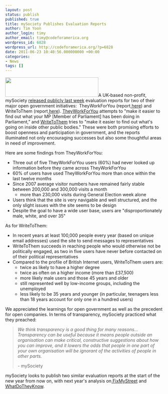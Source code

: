 ```yaml
---
layout: post
status: publish
published: true
title: mySociety Publishes Evaluation Reports
author: Tim Yoon
author_login: timy
author_email: timy@codeforamerica.org
wordpress_id: 6828
wordpress_url: http://codeforamerica.org/?p=6828
date: 2011-06-23 10:40:56.000000000 +00:00
categories:
- News
tags: []
---
```

<a href="http://codeforamerica.org/wp-content/uploads/2011/06/myslogo.png"><img class="aligncenter size-full wp-image-6832" title="myslogo" src="http://codeforamerica.org/wp-content/uploads/2011/06/myslogo.png" alt="" width="297" height="62" /></a>A UK-based non-profit, mySociety <a href="http://www.mysociety.org/2011/06/15/trying-to-practice-what-we-preach-mysociety-evaluation-reports-published/" target="_blank">released publicly last week</a> evaluation reports for two of their major open government initiatives:  TheyWorkForYou (report<a href="http://www.mysociety.org/wp/wp-content/uploads/2011/06/TheyWorkForYou_research_report-2011-Tobias-Escher1.pdf" target="_blank"> here</a>) and WriteToThem (report<a href="http://www.mysociety.org/wp/wp-content/uploads/2011/06/WriteToThem_research_report-2011-Tobias-Escher.pdf"> here</a>). <a href="http://www.theyworkforyou.com/" target="_blank">TheyWorkForYou</a> attempts to "make it easier to find out what your MP [Member of Parliament] has been doing in Parliament,” and <a href="http://www.writetothem.com/" target="_blank">WriteToThem</a> tries to "make it easier to find out what's going on inside other  public bodies." These were both promising efforts to boost openness and  participation in government, and the reports illuminated not only  encouraging successes but also some thoughtful areas in need of  improvement.

Here are some findings from TheyWorkForYou:
<ul>
	<li>Three out of five TheyWorkForYou users (60%) had never looked up information before they came across TheyWorkForYou</li>
	<li>60% of users have used TheyWorkForYou more than once within the last twelve months</li>
	<li>Since 2007 average visitor numbers have remained fairly stable between 200,000 and 300,000 visits a month
<ul>
	<li>more than 230,000 visits during General Election week alone</li>
</ul>
</li>
	<li>Users think that the site is very navigable and well structured, and the only slight issues with the site seems to be design</li>
	<li>Despite the goal to have a wide user base, users are "disproportionately male, white, and over 35"</li>
</ul>
As for WriteToThem:
<ul>
	<li>In  recent years at least 100,000 people every year (based on unique email  addresses) used the site to send messages to representatives</li>
	<li>WriteToThem  succeeds in reaching people who would otherwise not be politically  engaged, as two in five users have never before contacted on of their  political representatives</li>
	<li>Compared to the profile of British Internet users, WriteToThem users are:
<ul>
	<li>twice as likely to have a higher degree</li>
	<li>twice as often on a higher income (more than £37,500)</li>
	<li>more likely male users and those 45 years and older</li>
	<li>still represented well by low-income groups, including the unemployed</li>
	<li>less likely to be 35 years and younger (in particular, teenagers less than 18 years account for only one in a hundred users)</li>
</ul>
</li>
</ul>
We  appreciated the learnings for open government as well as the precedent  for open companies. In terms of transparency, mySociety practiced what  they preached:
<blockquote>
<p dir="ltr"><em>We  think transparency is a good thing for many reasons... Transparency can  be useful because it means people outside an organisation can make  critical, constructive suggestions about how you can improve, and it  lowers the odds that people in one part of your own organisation will be  ignorant of the activities of people in other parts.</em></p>
<p dir="ltr">- mySociety</p>
</blockquote>
mySociety looks to publish two similar evaluation reports at the start of the new year from now on, with next year's analysis on<a href="http://www.fixmystreet.com/"> FixMyStreet</a> and<a href="http://www.whatdotheyknow.com/"> WhatDoTheyKnow</a>.
